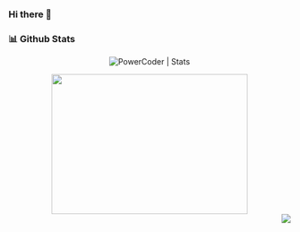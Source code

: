 ### Hi there 👋

### 📊 Github Stats
<p align="center"> <img src="https://github-readme-stats.vercel.app/api?username=kailash360&show_icons=true&theme=vision-friendly-dark" alt="PowerCoder | Stats" />
 
<p align="center"><img src="https://github-readme-stats.vercel.app/api/top-langs/?username=kailash360&layout=compact&theme=vision-friendly-dark" width="350" height="250" >
</div>
<br>
<img align="right" src="http://estruyf-github.azurewebsites.net/api/VisitorHit?user=saloniankita&repo=kailash360&countColorcountColor&countColor=%237B1E7B"/>

<!--
**kailash360/kailash360** is a ✨ _special_ ✨ repository because its `README.md` (this file) appears on your GitHub profile.

Here are some ideas to get you started:

- 🔭 I’m currently working on ...
- 🌱 I’m currently learning ...
- 👯 I’m looking to collaborate on ...
- 🤔 I’m looking for help with ...
- 💬 Ask me about ...
- 📫 How to reach me: ...
- 😄 Pronouns: ...
- ⚡ Fun fact: ...
-->

